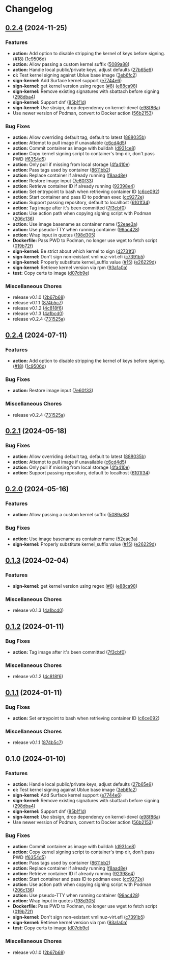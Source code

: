 # Changelog

## [0.2.4](https://github.com/trgeiger/kernel-signer/compare/v0.2.4...v0.2.4) (2024-11-25)


### Features

* **action:** Add option to disable stripping the kernel of keys before signing. ([#18](https://github.com/trgeiger/kernel-signer/issues/18)) ([1c9506d](https://github.com/trgeiger/kernel-signer/commit/1c9506dd7640d00f7669a52a05eae755a861c115))
* **action:** Allow passing a custom kernel suffix ([5089a88](https://github.com/trgeiger/kernel-signer/commit/5089a889c17b3e842f4535313c7286260cf4ee9c))
* **action:** Handle local public/private keys, adjust defaults ([27b65e9](https://github.com/trgeiger/kernel-signer/commit/27b65e99eeb106cd3aa8d7edfa3ca457cb2bac64))
* **ci:** Test kernel signing against Ublue base image ([3eb6fc2](https://github.com/trgeiger/kernel-signer/commit/3eb6fc298e4600cc97cd26ede9f55d95a8490f25))
* **sign-kernel:** Add Surface kernel support ([e7744e6](https://github.com/trgeiger/kernel-signer/commit/e7744e61f2a24d94688a39f6586498aae8efe6c8))
* **sign-kernel:** get kernel version using regex ([#8](https://github.com/trgeiger/kernel-signer/issues/8)) ([e88ca98](https://github.com/trgeiger/kernel-signer/commit/e88ca98f2f8453aef73aafe3827c873d47926d75))
* **sign-kernel:** Remove existing signatures with sbattach before signing ([298dba4](https://github.com/trgeiger/kernel-signer/commit/298dba4891a9c391a69b5e9f02cbc968aa69f004))
* **sign-kernel:** Support dnf ([85b1f1d](https://github.com/trgeiger/kernel-signer/commit/85b1f1d57dedb20199e20f18347dbc0922fc7d67))
* **sign-kernel:** Use sbsign, drop dependency on kernel-devel ([e98f86a](https://github.com/trgeiger/kernel-signer/commit/e98f86ac1097f0e4f07ad0fc0715bf5d6d890e58))
* Use newer version of Podman, convert to Docker action ([56b2153](https://github.com/trgeiger/kernel-signer/commit/56b2153b3c0c01d3761f8e4c820736abcf3cb17b))


### Bug Fixes

* **action:** Allow overriding default tag, default to latest ([888035b](https://github.com/trgeiger/kernel-signer/commit/888035b167e87d9a1c376a8fec1e8d71cd6a7826))
* **action:** Attempt to pull image if unavailable ([c6cd4d5](https://github.com/trgeiger/kernel-signer/commit/c6cd4d543157750c5c87b14d65150eb1d8cf8ba5))
* **action:** Commit container as image with buildah ([d931ce8](https://github.com/trgeiger/kernel-signer/commit/d931ce87b915d52c0739a9b20ab142406b2eefb3))
* **action:** Copy kernel signing script to container's tmp dir, don't pass PWD ([f6354d5](https://github.com/trgeiger/kernel-signer/commit/f6354d5e021cf4df395ceccc326bbc8f93515c61))
* **action:** Only pull if missing from local storage ([4fa410e](https://github.com/trgeiger/kernel-signer/commit/4fa410ebb9f6188d5fa3647d5423a5db97c672c0))
* **action:** Pass tags used by container ([8611bb2](https://github.com/trgeiger/kernel-signer/commit/8611bb2b3dec7570862dfd0da08e678886d612f8))
* **action:** Replace container if already running ([f8aad8e](https://github.com/trgeiger/kernel-signer/commit/f8aad8e48ecdf3483b9c355f4874024c591df08a))
* **action:** Restore image input ([7e60f33](https://github.com/trgeiger/kernel-signer/commit/7e60f3396d1d20a18c85ae1c5b75b803ac533307))
* **action:** Retrieve container ID if already running ([92398e4](https://github.com/trgeiger/kernel-signer/commit/92398e4ac8329da70b2295acd9366be5d8f6ae78))
* **action:** Set entrypoint to bash when retrieving container ID ([c6ce092](https://github.com/trgeiger/kernel-signer/commit/c6ce09237eae9bc59c76622c4f8b3189ade3b8aa))
* **action:** Start container and pass ID to podman exec ([cc9272e](https://github.com/trgeiger/kernel-signer/commit/cc9272e5bc077e722688cca6134d1d836b0a1213))
* **action:** Support passing repository, default to localhost ([6101f34](https://github.com/trgeiger/kernel-signer/commit/6101f347773ffdf20246a891aae56195140c38d0))
* **action:** Tag image after it's been committed ([7f3cbf0](https://github.com/trgeiger/kernel-signer/commit/7f3cbf0995551633c8fe4eb3aa76958d0ae4b5bc))
* **action:** Use action path when copying signing script with Podman ([206c136](https://github.com/trgeiger/kernel-signer/commit/206c136e2a31fd8512b8e1447f99eedccdcc612a))
* **action:** Use image basename as container name ([52eae3a](https://github.com/trgeiger/kernel-signer/commit/52eae3a2ee3a767436cb353be4fdfea15358aa69))
* **action:** Use pseudo-TTY when running container ([99ac428](https://github.com/trgeiger/kernel-signer/commit/99ac428d4a11943089cc06e8f01f3c881d426b68))
* **action:** Wrap input in quotes ([198d305](https://github.com/trgeiger/kernel-signer/commit/198d3051467e57525741e88b8772606d39e38724))
* **Dockerfile:** Pass PWD to Podman, no longer use wget to fetch script ([019b72f](https://github.com/trgeiger/kernel-signer/commit/019b72fb9bd231bb0f2ffdb4db28068ccf0dddba))
* **sign-kernel:** Be strict about which kernel to sign ([d2731f3](https://github.com/trgeiger/kernel-signer/commit/d2731f3d4d68e6f5dab1bf2edf9db03c4f187d30))
* **sign-kernel:** Don't sign non-existant vmlinuz-virt.efi ([c7391b5](https://github.com/trgeiger/kernel-signer/commit/c7391b578a5709126bef4487c28c761c2630cd8b))
* **sign-kernel:** Properly substitute kernel_suffix value ([#15](https://github.com/trgeiger/kernel-signer/issues/15)) ([e26229d](https://github.com/trgeiger/kernel-signer/commit/e26229dde649a43bd17eaacc1e768a15d7bf0fd1))
* **sign-kernel:** Retrieve kernel version via rpm ([93a1a0a](https://github.com/trgeiger/kernel-signer/commit/93a1a0a489d3a24b369289ac014d53309d7f82c3))
* **test:** Copy certs to image ([d07db9e](https://github.com/trgeiger/kernel-signer/commit/d07db9ec605268e412b5a6f469b3a69dbd352931))


### Miscellaneous Chores

* release v0.1.0 ([2b67b68](https://github.com/trgeiger/kernel-signer/commit/2b67b68373572821e55c094954d1bdf71f0982a1))
* release v0.1.1 ([874b5c7](https://github.com/trgeiger/kernel-signer/commit/874b5c73915fce087a89bc01ce331ba99d6301af))
* release v0.1.2 ([4c818f6](https://github.com/trgeiger/kernel-signer/commit/4c818f61524c8e5756f39872fe85de90c6db8d4d))
* release v0.1.3 ([4a1bcd0](https://github.com/trgeiger/kernel-signer/commit/4a1bcd0e19ce56ece0f178e34c4079e771e62301))
* release v0.2.4 ([731525a](https://github.com/trgeiger/kernel-signer/commit/731525ab96b468f48d4a832819da118cc8c71d12))

## [0.2.4](https://github.com/EyeCantCU/kernel-signer/compare/v0.2.1...v0.2.4) (2024-07-11)


### Features

* **action:** Add option to disable stripping the kernel of keys before signing. ([#18](https://github.com/EyeCantCU/kernel-signer/issues/18)) ([1c9506d](https://github.com/EyeCantCU/kernel-signer/commit/1c9506dd7640d00f7669a52a05eae755a861c115))


### Bug Fixes

* **action:** Restore image input ([7e60f33](https://github.com/EyeCantCU/kernel-signer/commit/7e60f3396d1d20a18c85ae1c5b75b803ac533307))


### Miscellaneous Chores

* release v0.2.4 ([731525a](https://github.com/EyeCantCU/kernel-signer/commit/731525ab96b468f48d4a832819da118cc8c71d12))

## [0.2.1](https://github.com/EyeCantCU/kernel-signer/compare/v0.2.0...v0.2.1) (2024-05-18)


### Bug Fixes

* **action:** Allow overriding default tag, default to latest ([888035b](https://github.com/EyeCantCU/kernel-signer/commit/888035b167e87d9a1c376a8fec1e8d71cd6a7826))
* **action:** Attempt to pull image if unavailable ([c6cd4d5](https://github.com/EyeCantCU/kernel-signer/commit/c6cd4d543157750c5c87b14d65150eb1d8cf8ba5))
* **action:** Only pull if missing from local storage ([4fa410e](https://github.com/EyeCantCU/kernel-signer/commit/4fa410ebb9f6188d5fa3647d5423a5db97c672c0))
* **action:** Support passing repository, default to localhost ([6101f34](https://github.com/EyeCantCU/kernel-signer/commit/6101f347773ffdf20246a891aae56195140c38d0))

## [0.2.0](https://github.com/EyeCantCU/kernel-signer/compare/v0.1.3...v0.2.0) (2024-05-16)


### Features

* **action:** Allow passing a custom kernel suffix ([5089a88](https://github.com/EyeCantCU/kernel-signer/commit/5089a889c17b3e842f4535313c7286260cf4ee9c))


### Bug Fixes

* **action:** Use image basename as container name ([52eae3a](https://github.com/EyeCantCU/kernel-signer/commit/52eae3a2ee3a767436cb353be4fdfea15358aa69))
* **sign-kernel:** Properly substitute kernel_suffix value ([#15](https://github.com/EyeCantCU/kernel-signer/issues/15)) ([e26229d](https://github.com/EyeCantCU/kernel-signer/commit/e26229dde649a43bd17eaacc1e768a15d7bf0fd1))

## [0.1.3](https://github.com/EyeCantCU/kernel-signer/compare/v0.1.2...v0.1.3) (2024-02-04)


### Features

* **sign-kernel:** get kernel version using regex ([#8](https://github.com/EyeCantCU/kernel-signer/issues/8)) ([e88ca98](https://github.com/EyeCantCU/kernel-signer/commit/e88ca98f2f8453aef73aafe3827c873d47926d75))


### Miscellaneous Chores

* release v0.1.3 ([4a1bcd0](https://github.com/EyeCantCU/kernel-signer/commit/4a1bcd0e19ce56ece0f178e34c4079e771e62301))

## [0.1.2](https://github.com/EyeCantCU/kernel-signer/compare/v0.1.1...v0.1.2) (2024-01-11)


### Bug Fixes

* **action:** Tag image after it's been committed ([7f3cbf0](https://github.com/EyeCantCU/kernel-signer/commit/7f3cbf0995551633c8fe4eb3aa76958d0ae4b5bc))


### Miscellaneous Chores

* release v0.1.2 ([4c818f6](https://github.com/EyeCantCU/kernel-signer/commit/4c818f61524c8e5756f39872fe85de90c6db8d4d))

## [0.1.1](https://github.com/EyeCantCU/kernel-signer/compare/v0.1.0...v0.1.1) (2024-01-11)


### Bug Fixes

* **action:** Set entrypoint to bash when retrieving container ID ([c6ce092](https://github.com/EyeCantCU/kernel-signer/commit/c6ce09237eae9bc59c76622c4f8b3189ade3b8aa))


### Miscellaneous Chores

* release v0.1.1 ([874b5c7](https://github.com/EyeCantCU/kernel-signer/commit/874b5c73915fce087a89bc01ce331ba99d6301af))

## 0.1.0 (2024-01-10)


### Features

* **action:** Handle local public/private keys, adjust defaults ([27b65e9](https://github.com/EyeCantCU/kernel-signer/commit/27b65e99eeb106cd3aa8d7edfa3ca457cb2bac64))
* **ci:** Test kernel signing against Ublue base image ([3eb6fc2](https://github.com/EyeCantCU/kernel-signer/commit/3eb6fc298e4600cc97cd26ede9f55d95a8490f25))
* **sign-kernel:** Add Surface kernel support ([e7744e6](https://github.com/EyeCantCU/kernel-signer/commit/e7744e61f2a24d94688a39f6586498aae8efe6c8))
* **sign-kernel:** Remove existing signatures with sbattach before signing ([298dba4](https://github.com/EyeCantCU/kernel-signer/commit/298dba4891a9c391a69b5e9f02cbc968aa69f004))
* **sign-kernel:** Support dnf ([85b1f1d](https://github.com/EyeCantCU/kernel-signer/commit/85b1f1d57dedb20199e20f18347dbc0922fc7d67))
* **sign-kernel:** Use sbsign, drop dependency on kernel-devel ([e98f86a](https://github.com/EyeCantCU/kernel-signer/commit/e98f86ac1097f0e4f07ad0fc0715bf5d6d890e58))
* Use newer version of Podman, convert to Docker action ([56b2153](https://github.com/EyeCantCU/kernel-signer/commit/56b2153b3c0c01d3761f8e4c820736abcf3cb17b))


### Bug Fixes

* **action:** Commit container as image with buildah ([d931ce8](https://github.com/EyeCantCU/kernel-signer/commit/d931ce87b915d52c0739a9b20ab142406b2eefb3))
* **action:** Copy kernel signing script to container's tmp dir, don't pass PWD ([f6354d5](https://github.com/EyeCantCU/kernel-signer/commit/f6354d5e021cf4df395ceccc326bbc8f93515c61))
* **action:** Pass tags used by container ([8611bb2](https://github.com/EyeCantCU/kernel-signer/commit/8611bb2b3dec7570862dfd0da08e678886d612f8))
* **action:** Replace container if already running ([f8aad8e](https://github.com/EyeCantCU/kernel-signer/commit/f8aad8e48ecdf3483b9c355f4874024c591df08a))
* **action:** Retrieve container ID if already running ([92398e4](https://github.com/EyeCantCU/kernel-signer/commit/92398e4ac8329da70b2295acd9366be5d8f6ae78))
* **action:** Start container and pass ID to podman exec ([cc9272e](https://github.com/EyeCantCU/kernel-signer/commit/cc9272e5bc077e722688cca6134d1d836b0a1213))
* **action:** Use action path when copying signing script with Podman ([206c136](https://github.com/EyeCantCU/kernel-signer/commit/206c136e2a31fd8512b8e1447f99eedccdcc612a))
* **action:** Use pseudo-TTY when running container ([99ac428](https://github.com/EyeCantCU/kernel-signer/commit/99ac428d4a11943089cc06e8f01f3c881d426b68))
* **action:** Wrap input in quotes ([198d305](https://github.com/EyeCantCU/kernel-signer/commit/198d3051467e57525741e88b8772606d39e38724))
* **Dockerfile:** Pass PWD to Podman, no longer use wget to fetch script ([019b72f](https://github.com/EyeCantCU/kernel-signer/commit/019b72fb9bd231bb0f2ffdb4db28068ccf0dddba))
* **sign-kernel:** Don't sign non-existant vmlinuz-virt.efi ([c7391b5](https://github.com/EyeCantCU/kernel-signer/commit/c7391b578a5709126bef4487c28c761c2630cd8b))
* **sign-kernel:** Retrieve kernel version via rpm ([93a1a0a](https://github.com/EyeCantCU/kernel-signer/commit/93a1a0a489d3a24b369289ac014d53309d7f82c3))
* **test:** Copy certs to image ([d07db9e](https://github.com/EyeCantCU/kernel-signer/commit/d07db9ec605268e412b5a6f469b3a69dbd352931))


### Miscellaneous Chores

* release v0.1.0 ([2b67b68](https://github.com/EyeCantCU/kernel-signer/commit/2b67b68373572821e55c094954d1bdf71f0982a1))
